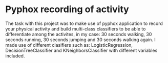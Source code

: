# Pyphox recording of activity

The task with this project was to make use of pyphox application to record your physical activity and build multi-class classifiers to be able to differentiate among the activites, in my case: 30 seconds walking, 30 seconds running, 30 seconds jumping and 30 seconds walking again. I made use of different clasifiers such as: LogisticRegression, DecisionTreeClassifier and KNeighborsClassifier with different variables included.
